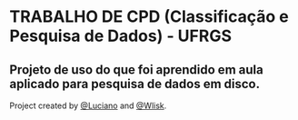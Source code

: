 # TRABALHO DE CPD (Classificação e Pesquisa de Dados) - UFRGS

## Projeto de uso do que foi aprendido em aula aplicado para pesquisa de dados em disco.

Project created by [@Luciano]() and [@Wlisk](https://github.com/Wlisk).

